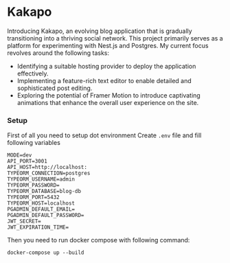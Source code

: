 # Kakapo

Introducing Kakapo, an evolving blog application that is gradually transitioning into a thriving social network. This project primarily serves as a platform for experimenting with Nest.js and Postgres. My current focus revolves around the following tasks:
- Identifying a suitable hosting provider to deploy the application effectively.
- Implementing a feature-rich text editor to enable detailed and sophisticated post editing.
- Exploring the potential of Framer Motion to introduce captivating animations that enhance the overall user experience on the site.

### Setup

First of all you need to setup dot environment
Create ``.env`` file and fill following variables

```
MODE=dev
API_PORT=3001
API_HOST=http://localhost:
TYPEORM_CONNECTION=postgres
TYPEORM_USERNAME=admin
TYPEORM_PASSWORD=
TYPEORM_DATABASE=blog-db
TYPEORM_PORT=5432
TYPEORM_HOST=localhost
PGADMIN_DEFAULT_EMAIL=
PGADMIN_DEFAULT_PASSWORD=
JWT_SECRET=
JWT_EXPIRATION_TIME=
```

Then you need to run docker compose with following command:
```
docker-compose up --build
```
